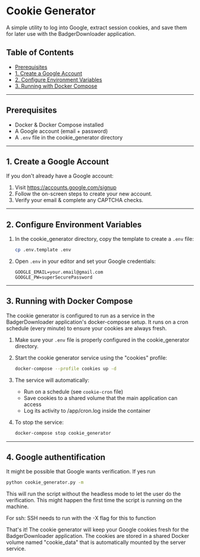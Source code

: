 # Cookie Generator

A simple utility to log into Google, extract session cookies, and save them for later use with the BadgerDownloader application.

## Table of Contents

- [Prerequisites](#prerequisites)  
- [1. Create a Google Account](#1-create-a-google-account)  
- [2. Configure Environment Variables](#2-configure-environment-variables)  
- [3. Running with Docker Compose](#3-running-with-docker-compose)  

---

## Prerequisites

- Docker & Docker Compose installed  
- A Google account (email + password)  
- A `.env` file in the cookie_generator directory  

---

## 1. Create a Google Account

If you don't already have a Google account:

1. Visit https://accounts.google.com/signup  
2. Follow the on-screen steps to create your new account.  
3. Verify your email & complete any CAPTCHA checks.  

---

## 2. Configure Environment Variables

1. In the cookie_generator directory, copy the template to create a `.env` file:  
   ```bash
   cp .env.template .env
   ```

2. Open `.env` in your editor and set your Google credentials:  
   ```dotenv
   GOOGLE_EMAIL=your.email@gmail.com
   GOOGLE_PW=superSecurePassword
   ```

---

## 3. Running with Docker Compose

The cookie generator is configured to run as a service in the BadgerDownloader application's docker-compose setup. It runs on a cron schedule (every minute) to ensure your cookies are always fresh.

1. Make sure your `.env` file is properly configured in the cookie_generator directory.

2. Start the cookie generator service using the "cookies" profile:
   ```bash
   docker-compose --profile cookies up -d
   ```
3. The service will automatically:
   - Run on a schedule (see `cookie-cron` file)
   - Save cookies to a shared volume that the main application can access
   - Log its activity to /app/cron.log inside the container

4. To stop the service:
   ```bash
   docker-compose stop cookie_generator
   ```

---

## 4. Google authentification
   
   It might be possible that Google wants verification. If yes run
   ```bash
   python cookie_generator.py -m
   ```
   This will run the script without the headless mode to let the user do the verification.
   This might happen the first time the script is running on the machine. 
  
   For ssh: SSH needs to run with the -X flag for this to function

That's it! The cookie generator will keep your Google cookies fresh for the BadgerDownloader application. The cookies are stored in a shared Docker volume named "cookie_data" that is automatically mounted by the server service.